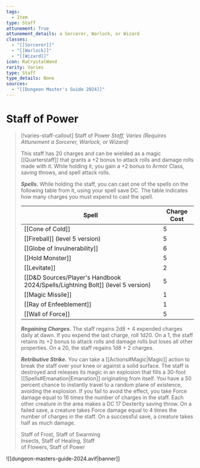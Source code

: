 ```yaml
---
tags:
  - Item
type: Staff
attunement: True
attunement_details: a Sorcerer, Warlock, or Wizard
classes:
  - "[[Sorcerer]]"
  - "[[Warlock]]"
  - "[[Wizard]]"
icon: RaCrystalWand
rarity: Varies
type: Staff
type_details: None
sources: 
  - "[[Dungeon Master's Guide 2024]]"
---
```

# Staff of Power
>[!varies-staff-callout] Staff of Power
>_Staff, Varies (Requires Attunement a Sorcerer, Warlock, or Wizard)_
>
>This staff has 20 charges and can be wielded as a magic [[Quarterstaff]] that grants a +2 bonus to attack rolls and damage rolls made with it. While holding it, you gain a +2 bonus to Armor Class, saving throws, and spell attack rolls.
>
>**_Spells._** While holding the staff, you can cast one of the spells on the following table from it, using your spell save DC. The table indicates how many charges you must expend to cast the spell.
>
>|Spell|Charge Cost|
>|---|---|
>|[[Cone of Cold]]|5|
>|[[Fireball]] (level 5 version)|5|
>|[[Globe of Invulnerability]]|6|
>|[[Hold Monster]]|5|
>|[[Levitate]]|2|
>|[[D&D Sources/Player's Handbook 2024/Spells/Lightning Bolt]] (level 5 version)|5|
>|[[Magic Missile]]|1|
>|[[Ray of Enfeeblement]]|1|
>|[[Wall of Force]]|5|
>
>**_Regaining Charges._** The staff regains 2d8 + 4 expended charges daily at dawn. If you expend the last charge, roll 1d20. On a 1, the staff retains its +2 bonus to attack rolls and damage rolls but loses all other properties. On a 20, the staff regains 1d8 + 2 charges.
>
>**_Retributive Strike._** You can take a [[Actions#Magic\|Magic]] action to break the staff over your knee or against a solid surface. The staff is destroyed and releases its magic in an explosion that fills a 30-foot [[Spells#Emanation\|Emanation]] originating from itself. You have a 50 percent chance to instantly travel to a random plane of existence, avoiding the explosion. If you fail to avoid the effect, you take Force damage equal to 16 times the number of charges in the staff. Each other creature in the area makes a DC 17 Dexterity saving throw. On a failed save, a creature takes Force damage equal to 4 times the number of charges in the staff. On a successful save, a creature takes half as much damage.
>
>
>Staff of Frost, Staff of Swarming  
>Insects, Staff of Healing, Staff  
>of Flowers, Staff of Power
>


![[dungeon-masters-guide-2024.avif|banner]]